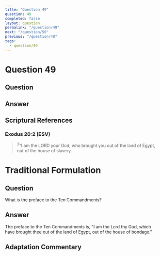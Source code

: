 ```yaml
---
title: "Question 49"
question: 49
completed: false
layout: question
permalink: "/question/49"
next: "/question/50"
previous: "/question/48"
tags:
  - question/49
---
```

# Question 49

## Question


## Answer


## Scriptural References
### Exodus 20:2 (ESV)
> <sup>2</sup>“I am the LORD your God, who brought you out of the land of Egypt, out of the house of slavery.

# Traditional Formulation
## Question
What is the preface to the Ten Commandments?

## Answer
The preface to the Ten Commandments is, "I am the Lord thy God, which have brought thee out of the land of Egypt, out of the house of bondage."

## Adaptation Commentary
